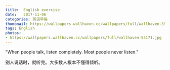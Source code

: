 ```yaml
---
title:  English exercise
date:   2017-11-06
categories: 英语早操
thumbnail: https://wallpapers.wallhaven.cc/wallpapers/full/wallhaven-55171.jpg
tags: English
photos:
- https://wallpapers.wallhaven.cc/wallpapers/full/wallhaven-55171.jpg
---
```


"When people talk, listen completely. Most people never listen."
<p>别人说话时，就听完。大多数人根本不懂得倾听。</p>
